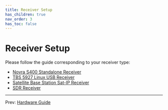 ```yaml
---
title: Receiver Setup
has_children: true
nav_order: 3
has_toc: false
---
```


# Receiver Setup

Please follow the guide corresponding to your receiver type:

 - [Novra S400 Standalone Receiver](s400.md)
 - [TBS 5927 Linux USB Receiver](tbs.md)
 - [Satellite Base Station Sat-IP Receiver](sat-ip.md)
 - [SDR Receiver](sdr.md)

---

Prev: [Hardware Guide](hardware.md)
